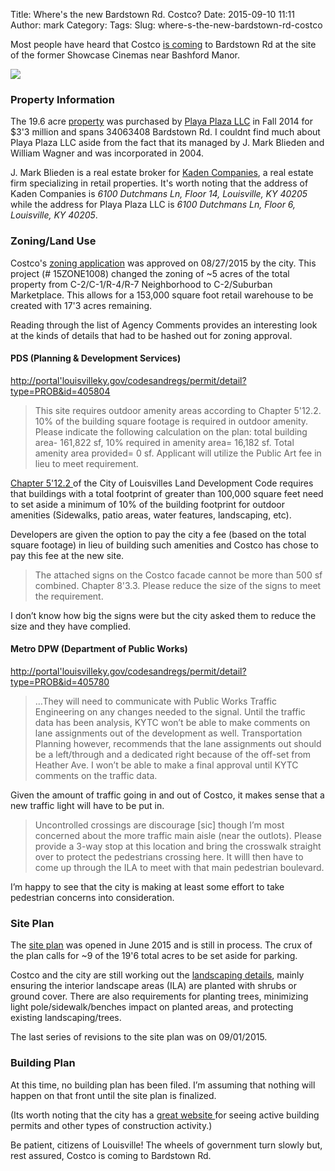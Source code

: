Title: Where's the new Bardstown Rd. Costco?
Date: 2015-09-10 11:11
Author: mark
Category: 
Tags: 
Slug: where-s-the-new-bardstown-rd-costco

Most people have heard that Costco [is coming](http://www.wdrb.com/story/28624595/costco-plans-bardstown-road-store-at-old-showcase-cinemas-site) to Bardstown Rd at the site of the former Showcase Cinemas near Bashford Manor.

<img src="https://d262ilb51hltx0.cloudfront.net/max/800/1*ee0GpCo1UWOxM6nh4d8TXg.png"  />

### Property Information

The 19.6 acre [property](https://jeffersonpva.ky.gov/property-search/property-details/8101817/?StrtNum=3406&Single=1) was purchased by [Playa Plaza LLC](http://www.kentuckycorporates.com/corp[/312496.html) in Fall 2014 for $3'3 million and spans 34063408 Bardstown Rd. I couldnt find much about Playa Plaza LLC aside from the fact that its managed by J. Mark Blieden and William Wagner and was incorporated in 2004.

J. Mark Blieden is a real estate broker for [Kaden Companies](http://kadencompanies.com/), a real estate firm specializing in retail properties. It's worth noting that the address of Kaden Companies is _6100 Dutchmans Ln, Floor 14, Louisville, KY 40205_ while the address for Playa Plaza LLC is _6100 Dutchmans Ln, Floor 6, Louisville, KY 40205_.

### Zoning/Land Use

Costco's [zoning application](http://portal.louisvilleky.gov/codesandregs/permit/detail?type=ZONE&id=15ZONE1008) was approved on 08/27/2015 by the city. This project (# 15ZONE1008) changed the zoning of ~5 acres of the total property from C-2/C-1/R-4/R-7 Neighborhood to C-2/Suburban Marketplace. This allows for a 153,000 square foot retail warehouse to be created with 17'3 acres remaining.

Reading through the list of Agency Comments provides an interesting look at the kinds of details that had to be hashed out for zoning approval.

#### PDS (Planning & Development Services)

[http://portal'louisvilleky.gov/codesandregs/permit/detail?type=PROB&id=405804](http://portal.louisvilleky.gov/codesandregs/permit/detail?type=PROB&id=405804)

> This site requires outdoor amenity areas according to Chapter 5'12.2. 10% of the building square footage is required in outdoor amenity. Please indicate the following calculation on the plan: total building area- 161,822 sf, 10% required in amenity area= 16,182 sf. Total amenity area provided= 0 sf. Applicant will utilize the Public Art fee in lieu to meet requirement.

[Chapter 5'12.2 ](https://louisvilleky.gov/sites/default/files/public_art/publicartmasterplanoptimized.pdf)of the City of Louisvilles Land Development Code requires that buildings with a total footprint of greater than 100,000 square feet need to set aside a minimum of 10% of the building footprint for outdoor amenities (Sidewalks, patio areas, water features, landscaping, etc).

Developers are given the option to pay the city a fee (based on the total square footage) in lieu of building such amenities and Costco has chose to pay this fee at the new site.

> The attached signs on the Costco facade cannot be more than 500 sf combined. Chapter 8'3.3. Please reduce the size of the signs to meet the requirement.

I don’t know how big the signs were but the city asked them to reduce the size and they have complied.

#### Metro DPW (Department of Public Works)

[http://portal'louisvilleky.gov/codesandregs/permit/detail?type=PROB&id=405780](http://portal.louisvilleky.gov/codesandregs/permit/detail?type=PROB&id=405780)

> …They will need to communicate with Public Works Traffic Engineering on any changes needed to the signal. Until the traffic data has been analysis, KYTC won’t be able to make comments on lane assignments out of the development as well. Transportation Planning however, recommends that the lane assignments out should be a left/through and a dedicated right because of the off-set from Heather Ave. I won’t be able to make a final approval until KYTC comments on the traffic data.

Given the amount of traffic going in and out of Costco, it makes sense that a new traffic light will have to be put in.

> Uncontrolled crossings are discourage [sic] though I’m most concerned about the more traffic main aisle (near the outlots). Please provide a 3-way stop at this location and bring the crosswalk straight over to protect the pedestrians crossing here. It willl then have to come up through the ILA to meet with that main pedestrian boulevard.

I’m happy to see that the city is making at least some effort to take pedestrian concerns into consideration.

### Site Plan

The [site plan](http://portal.louisvilleky.gov/codesandregs/permit/detail?type=SITEPLAN&id=15LSCAPE1088) was opened in June 2015 and is still in process. The crux of the plan calls for ~9 of the 19'6 total acres to be set aside for parking.

Costco and the city are still working out the [landscaping details](http://portal.louisvilleky.gov/codesandregs/permit/detail?type=PROB&id=408826), mainly ensuring the interior landscape areas (ILA) are planted with shrubs or ground cover. There are also requirements for planting trees, minimizing light pole/sidewalk/benches impact on planted areas, and protecting existing landscaping/trees.

The last series of revisions to the site plan was on 09/01/2015.

### Building Plan

At this time, no building plan has been filed. I’m assuming that nothing will happen on that front until the site plan is finalized.

(Its worth noting that the city has a g[reat website ](http://api.louisvilleky.gov/mapping/map?mapType=permits)for seeing active building permits and other types of construction activity.)

Be patient, citizens of Louisville! The wheels of government turn slowly but, rest assured, Costco is coming to Bardstown Rd.

